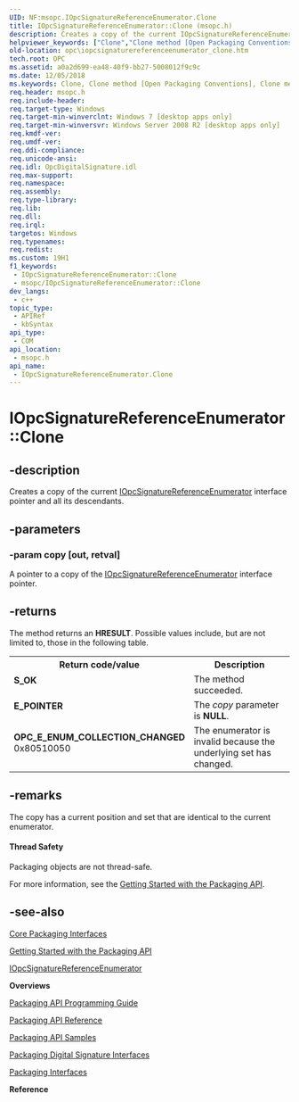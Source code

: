 ```yaml
---
UID: NF:msopc.IOpcSignatureReferenceEnumerator.Clone
title: IOpcSignatureReferenceEnumerator::Clone (msopc.h)
description: Creates a copy of the current IOpcSignatureReferenceEnumerator interface pointer and all its descendants.
helpviewer_keywords: ["Clone","Clone method [Open Packaging Conventions]","Clone method [Open Packaging Conventions]","IOpcSignatureReferenceEnumerator interface","IOpcSignatureReferenceEnumerator interface [Open Packaging Conventions]","Clone method","IOpcSignatureReferenceEnumerator.Clone","IOpcSignatureReferenceEnumerator::Clone","msopc/IOpcSignatureReferenceEnumerator::Clone","opc.iopcsignaturereferenceenumerator_clone"]
old-location: opc\iopcsignaturereferenceenumerator_clone.htm
tech.root: OPC
ms.assetid: a0a2d699-ea48-40f9-bb27-5008012f9c9c
ms.date: 12/05/2018
ms.keywords: Clone, Clone method [Open Packaging Conventions], Clone method [Open Packaging Conventions],IOpcSignatureReferenceEnumerator interface, IOpcSignatureReferenceEnumerator interface [Open Packaging Conventions],Clone method, IOpcSignatureReferenceEnumerator.Clone, IOpcSignatureReferenceEnumerator::Clone, msopc/IOpcSignatureReferenceEnumerator::Clone, opc.iopcsignaturereferenceenumerator_clone
req.header: msopc.h
req.include-header: 
req.target-type: Windows
req.target-min-winverclnt: Windows 7 [desktop apps only]
req.target-min-winversvr: Windows Server 2008 R2 [desktop apps only]
req.kmdf-ver: 
req.umdf-ver: 
req.ddi-compliance: 
req.unicode-ansi: 
req.idl: OpcDigitalSignature.idl
req.max-support: 
req.namespace: 
req.assembly: 
req.type-library: 
req.lib: 
req.dll: 
req.irql: 
targetos: Windows
req.typenames: 
req.redist: 
ms.custom: 19H1
f1_keywords:
 - IOpcSignatureReferenceEnumerator::Clone
 - msopc/IOpcSignatureReferenceEnumerator::Clone
dev_langs:
 - c++
topic_type:
 - APIRef
 - kbSyntax
api_type:
 - COM
api_location:
 - msopc.h
api_name:
 - IOpcSignatureReferenceEnumerator.Clone
---
```


# IOpcSignatureReferenceEnumerator::Clone


## -description

Creates a copy of the current <a href="https://docs.microsoft.com/previous-versions/windows/desktop/api/msopc/nn-msopc-iopcsignaturereferenceenumerator">IOpcSignatureReferenceEnumerator</a> interface pointer and all its descendants.

## -parameters

### -param copy [out, retval]

A pointer to a copy of the <a href="https://docs.microsoft.com/previous-versions/windows/desktop/api/msopc/nn-msopc-iopcsignaturereferenceenumerator">IOpcSignatureReferenceEnumerator</a> interface pointer.

## -returns

The method returns an <b>HRESULT</b>. Possible values include, but are not limited to, those in the following table.

<table>
<tr>
<th>Return code/value</th>
<th>Description</th>
</tr>
<tr>
<td width="40%">
<dl>
<dt><b>S_OK</b></dt>
</dl>
</td>
<td width="60%">
The method succeeded.

</td>
</tr>
<tr>
<td width="40%">
<dl>
<dt><b>E_POINTER</b></dt>
</dl>
</td>
<td width="60%">
The <i>copy</i> parameter is <b>NULL</b>.

</td>
</tr>
<tr>
<td width="40%">
<dl>
<dt><b>OPC_E_ENUM_COLLECTION_CHANGED</b></dt>
<dt>0x80510050</dt>
</dl>
</td>
<td width="60%">
The enumerator is invalid because the underlying set has changed.

</td>
</tr>
</table>

## -remarks

The copy has a current position  and set that are identical to the current enumerator.


#### Thread Safety

Packaging objects are not thread-safe.

For more information, see the <a href="https://docs.microsoft.com/previous-versions/windows/desktop/opc/packaging-api-overview">Getting Started with the Packaging API</a>.

## -see-also

<a href="https://docs.microsoft.com/previous-versions/windows/desktop/opc/core-packaging-interfaces">Core Packaging Interfaces</a>



<a href="https://docs.microsoft.com/previous-versions/windows/desktop/opc/packaging-api-overview">Getting Started with the Packaging API</a>



<a href="https://docs.microsoft.com/previous-versions/windows/desktop/api/msopc/nn-msopc-iopcsignaturereferenceenumerator">IOpcSignatureReferenceEnumerator</a>



<b>Overviews</b>



<a href="https://docs.microsoft.com/previous-versions/windows/desktop/opc/packaging-programming-guide">Packaging API Programming Guide</a>



<a href="https://docs.microsoft.com/previous-versions/windows/desktop/opc/packaging-programming-reference">Packaging API Reference</a>



<a href="https://docs.microsoft.com/previous-versions/windows/desktop/opc/packaging-programming-samples">Packaging API Samples</a>



<a href="https://docs.microsoft.com/previous-versions/windows/desktop/opc/packaging-digital-signature-interfaces">Packaging Digital Signature Interfaces</a>



<a href="https://docs.microsoft.com/previous-versions/windows/desktop/legacy/dd371635(v=vs.85)">Packaging Interfaces</a>



<b>Reference</b>

